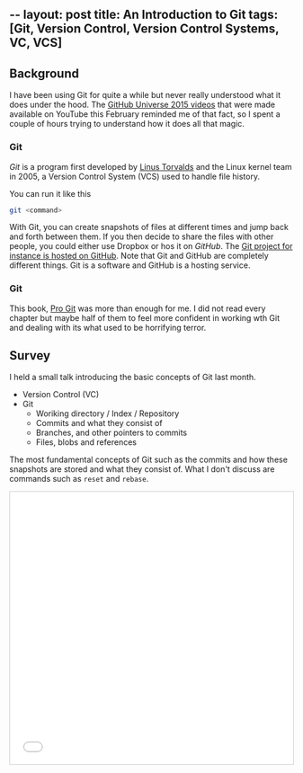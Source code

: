 --
layout: post
title: An Introduction to Git
tags: [Git, Version Control, Version Control Systems, VC, VCS]
---

## Background

I have been using Git for quite a while but never really understood what it does under the hood. The [GitHub Universe 2015 videos](https://www.youtube.com/user/github/playlists) that were made available on YouTube this February reminded me of that fact, so I spent a couple of hours trying to understand how it does all that magic.

### Git

*Git* is a program first developed by [Linus Torvalds](https://en.wikipedia.org/wiki/Linus_Torvalds) and the Linux kernel team in 2005, a Version Control System (VCS) used to handle file history.

You can run it like this

```bash
git <command>
```

With Git, you can create snapshots of files at different times and jump back and forth between them. If you then decide to share the files with other people, you could either use Dropbox or hos it on *GitHub*. The [Git project for instance is hosted on GitHub](https://github.com/git/git). Note that Git and GitHub are completely different things. Git is a software and GitHub is a hosting service.

### Git

This book, [Pro Git](https://git-scm.com/book/en/v2) was more than enough for me. I did not read every chapter but maybe half of them to feel more confident in working wth Git and dealing with its what used to be horrifying terror.

## Survey

I held a small talk introducing the basic concepts of Git last month.

- Version Control (VC)
- Git
  - Woriking directory / Index / Repository
  - Commits and what they consist of
  - Branches, and other pointers to commits
  - Files, blobs and references

The most fundamental concepts of Git such as the commits and how these snapshots are stored and what they consist of. What I don't discuss are commands such as `reset` and `rebase`.

<iframe src="//www.slideshare.net/slideshow/embed_code/key/xHcYEFWGIHnpBp" width="595" height="485" frameborder="0" marginwidth="0" marginheight="0" scrolling="no" style="border:1px solid #CCC; border-width:1px; margin-bottom:5px; max-width: 100%;" allowfullscreen> </iframe> <div style="margin-bottom:5px"></div>
